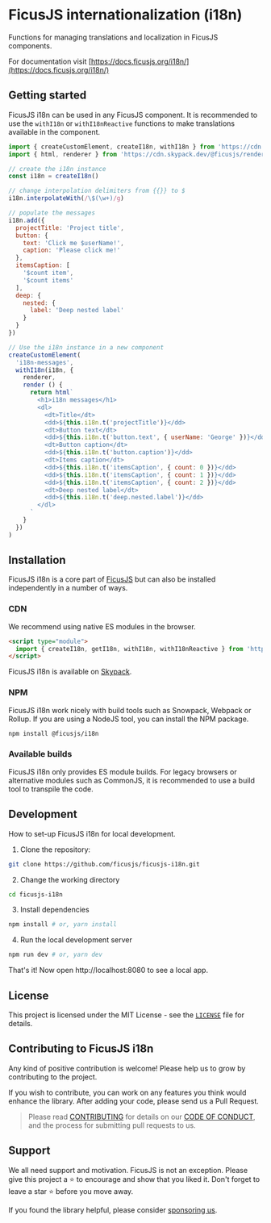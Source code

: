 # FicusJS internationalization (i18n)

Functions for managing translations and localization in FicusJS components.

For documentation visit [https://docs.ficusjs.org/i18n/](https://docs.ficusjs.org/i18n/)

## Getting started

FicusJS i18n can be used in any FicusJS component. It is recommended to use the `withI18n` or `withI18nReactive` functions to make translations available in the component.

```js
import { createCustomElement, createI18n, withI18n } from 'https://cdn.skypack.dev/ficusjs@6'
import { html, renderer } from 'https://cdn.skypack.dev/@ficusjs/renderers@5/uhtml'

// create the i18n instance
const i18n = createI18n()

// change interpolation delimiters from {{}} to $
i18n.interpolateWith(/\$(\w+)/g)

// populate the messages
i18n.add({
  projectTitle: 'Project title',
  button: {
    text: 'Click me $userName!',
    caption: 'Please click me!'
  },
  itemsCaption: [
    '$count item',
    '$count items'
  ],
  deep: {
    nested: {
      label: 'Deep nested label'
    }
  }
})

// Use the i18n instance in a new component
createCustomElement(
  'i18n-messages',
  withI18n(i18n, {
    renderer,
    render () {
      return html`
        <h1>i18n messages</h1>
        <dl>
          <dt>Title</dt>
          <dd>${this.i18n.t('projectTitle')}</dd>
          <dt>Button text</dt>
          <dd>${this.i18n.t('button.text', { userName: 'George' })}</dd>
          <dt>Button caption</dt>
          <dd>${this.i18n.t('button.caption')}</dd>
          <dt>Items caption</dt>
          <dd>${this.i18n.t('itemsCaption', { count: 0 })}</dd>
          <dd>${this.i18n.t('itemsCaption', { count: 1 })}</dd>
          <dd>${this.i18n.t('itemsCaption', { count: 2 })}</dd>
          <dt>Deep nested label</dt>
          <dd>${this.i18n.t('deep.nested.label')}</dd>
        </dl>
      `
    }
  })
)
```

## Installation

FicusJS i18n is a core part of [FicusJS](https://docs.ficusjs.org) but can also be installed independently in a number of ways.

### CDN

We recommend using native ES modules in the browser.

```html
<script type="module">
  import { createI18n, getI18n, withI18n, withI18nReactive } from 'https://cdn.skypack.dev/@ficusjs/i18n'
</script>
```

FicusJS i18n is available on [Skypack](https://www.skypack.dev/view/@ficusjs/i18n).

### NPM

FicusJS i18n work nicely with build tools such as Snowpack, Webpack or Rollup. If you are using a NodeJS tool, you can install the NPM package.

```bash
npm install @ficusjs/i18n
```

### Available builds

FicusJS i18n only provides ES module builds. For legacy browsers or alternative modules such as CommonJS, it is recommended to use a build tool to transpile the code.

## Development

How to set-up FicusJS i18n for local development.

1. Clone the repository:

```bash
git clone https://github.com/ficusjs/ficusjs-i18n.git
```

2. Change the working directory

```bash
cd ficusjs-i18n
```

3. Install dependencies

```bash
npm install # or, yarn install
```

4. Run the local development server

```bash
npm run dev # or, yarn dev
```

That's it! Now open http://localhost:8080 to see a local app.

## License

This project is licensed under the MIT License - see the [`LICENSE`](LICENSE) file for details.

## Contributing to FicusJS i18n

Any kind of positive contribution is welcome! Please help us to grow by contributing to the project.

If you wish to contribute, you can work on any features you think would enhance the library. After adding your code, please send us a Pull Request.

> Please read [CONTRIBUTING](CONTRIBUTING.md) for details on our [CODE OF CONDUCT](CODE_OF_CONDUCT.md), and the process for submitting pull requests to us.

## Support

We all need support and motivation. FicusJS is not an exception. Please give this project a ⭐️ to encourage and show that you liked it. Don't forget to leave a star ⭐️ before you move away.

If you found the library helpful, please consider [sponsoring us](https://github.com/sponsors/ficusjs).
